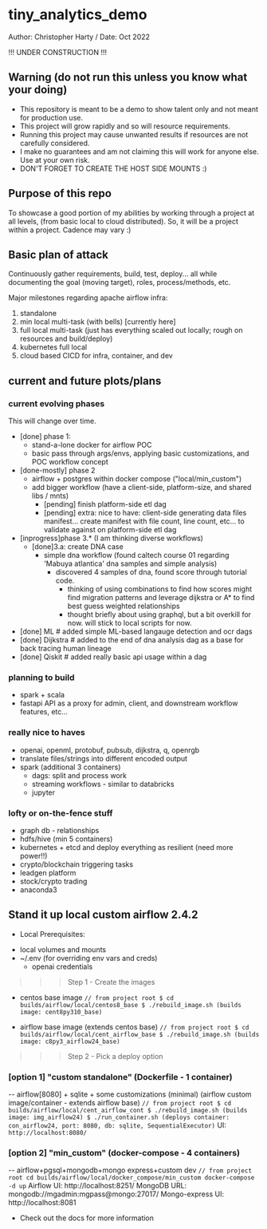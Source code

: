 # tiny_analytics_demo

Author: Christopher Harty / Date: Oct 2022

!!! UNDER CONSTRUCTION !!!

## Warning (do not run this unless you know what your doing)
* This repository is meant to be a demo to show talent only and not meant for production use.
* This project will grow rapidly and so will resource requirements.
* Running this project may cause unwanted results if resources are not carefully considered.
* I make no guarantees and am not claiming this will work for anyone else.  Use at your own risk.
* DON'T FORGET TO CREATE THE HOST SIDE MOUNTS :)

## Purpose of this repo
To showcase a good portion of my abilities by working through a project at all levels, (from basic local to cloud distributed).
So, it will be a project within a project.  Cadence may vary :)  

## Basic plan of attack
Continuously gather requirements, build, test, deploy... all while documenting the goal (moving target), roles, process/methods, etc.

Major milestones regarding apache airflow infra:
  1) standalone
  2) min local multi-task (with bells) [currently here]
  3) full local multi-task (just has everything scaled out locally; rough on resources and build/deploy)
  4) kubernetes full local
  5) cloud based CICD for infra, container, and dev

## current and future plots/plans
### current evolving phases
This will change over time.  
 - [done] phase 1: 
    - stand-a-lone docker for airflow POC
    - basic pass through args/envs, applying basic customizations, and POC workflow concept
 - [done-mostly] phase 2
    - airflow + postgres within docker compose ("local/min_custom")
    - add bigger workflow (have a client-side, platform-size, and shared libs / mnts)
      - [pending] finish platform-side etl dag
      - [pending] extra: nice to have: client-side generating data files manifest... 
          create manifest with file count, line count, etc... to validate against on platform-side etl dag
 - [inprogress]phase 3.* (I am thinking diverse workflows)
    - [done]3.a: create DNA case
      - simple dna workflow (found caltech course 01 regarding 'Mabuya atlantica' dna samples and simple analysis)
         - discovered 4 samples of dna, found score through tutorial code.
            - thinking of using combinations to find how scores might find migration patterns and leverage dijkstra or A* to find best guess weighted relationships
            - thought briefly about using graphql, but a bit overkill for now.  will stick to local scripts for now.
- [done] ML       # added simple ML-based langauge detection and ocr dags
- [done] Dijkstra # added to the end of dna analysis dag as a base for back tracing human lineage
- [done] Qiskit   # added really basic api usage within a dag

### planning to build
- spark + scala
- fastapi API as a proxy for admin, client, and downstream workflow features, etc...
### really nice to haves
- openai, openml, protobuf, pubsub, dijkstra, q, openrgb
- translate files/strings into different encoded output
- spark (additional 3 containers)
   - dags: split and process work
   - streaming workflows - similar to databricks
   - jupyter
### lofty or on-the-fence stuff
- graph db - relationships
- hdfs/hive (min 5 containers)
- kubernetes + etcd and deploy everything as resilient (need more power!!)
- crypto/blockchain triggering tasks
- leadgen platform
- stock/crypto trading
- anaconda3

## Stand it up local custom airflow 2.4.2

* Local Prerequisites:
 - local volumes and mounts
 - ~/.env (for overriding env vars and creds)
   - openai credentials


>>> Step 1 - Create the images
 - centos base image
`
 // from project root
$ cd builds/airflow/local/centos8_base
$ ./rebuild_image.sh (builds image: cent8py310_base)
`

 - airflow base image (extends centos base)
`
 // from project root
$ cd builds/airflow/local/cent_airflow_base
$ ./rebuild_image.sh (builds image: c8py3_airflow24_base)
`

>>> Step 2 - Pick a deploy option

### [option 1] "custom standalone" (Dockerfile - 1 container)
 -- airflow[8080] + sqlite + some customizations (minimal) (airflow custom image/container - extends airflow base)
`
 // from project root
$ cd builds/airflow/local/cent_airflow_cont
$ ./rebuild_image.sh (builds image: img_airflow24)
$ ./run_container.sh (deploys container: con_airflow24, port: 8080, db: sqlite, SequentialExecutor)
`
UI: `http://localhost:8080/`

### [option 2] "min_custom" (docker-compose - 4 containers)
 -- airflow+pgsql+mongodb+mongo express+custom dev
 `
 // from project root
 cd builds/airflow/local/docker_compose/min_custom
 docker-compose -d up
 `
Airflow         UI: http://localhost:8251/
MongoDB       URL: mongodb://mgadmin:mgpass@mongo:27017/
Mongo-express  UI: http://localhost:8081



* Check out the docs for more information


